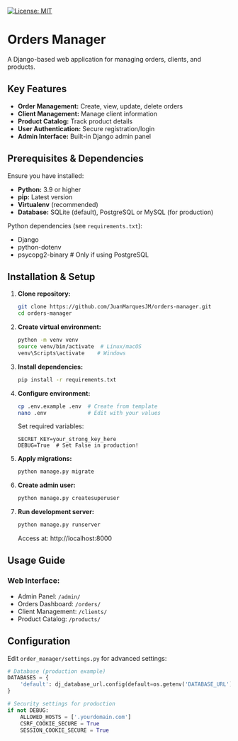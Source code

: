 [![License: MIT](https://img.shields.io/badge/License-MIT-yellow.svg)](https://opensource.org/licenses/MIT)

# Orders Manager

A Django-based web application for managing orders, clients, and products.

## Key Features

- **Order Management:** Create, view, update, delete orders
- **Client Management:** Manage client information
- **Product Catalog:** Track product details
- **User Authentication:** Secure registration/login
- **Admin Interface:** Built-in Django admin panel

## Prerequisites & Dependencies

Ensure you have installed:
*   **Python:** 3.9 or higher
*   **pip:** Latest version
*   **Virtualenv** (recommended)
*   **Database:** SQLite (default), PostgreSQL or MySQL (for production)

Python dependencies (see `requirements.txt`):
* Django
* python-dotenv
* psycopg2-binary  # Only if using PostgreSQL

## Installation & Setup

1.  **Clone repository:**
    ```bash
    git clone https://github.com/JuanMarquesJM/orders-manager.git
    cd orders-manager
    ```

2.  **Create virtual environment:**
    ```bash
    python -m venv venv
    source venv/bin/activate  # Linux/macOS
    venv\Scripts\activate    # Windows
    ```

3.  **Install dependencies:**
    ```bash
    pip install -r requirements.txt
    ```

4.  **Configure environment:**
    ```bash
    cp .env.example .env  # Create from template
    nano .env             # Edit with your values
    ```
    Set required variables:
    ```env
    SECRET_KEY=your_strong_key_here
    DEBUG=True  # Set False in production!

5.  **Apply migrations:**
    ```bash
    python manage.py migrate
    ```

6.  **Create admin user:**
    ```bash
    python manage.py createsuperuser
    ```

7.  **Run development server:**
    ```bash
    python manage.py runserver
    ```
    Access at: http://localhost:8000

## Usage Guide

### Web Interface:
- Admin Panel: `/admin/`
- Orders Dashboard: `/orders/`
- Client Management: `/clients/`
- Product Catalog: `/products/`

## Configuration

Edit `order_manager/settings.py` for advanced settings:
```python
# Database (production example)
DATABASES = {
    'default': dj_database_url.config(default=os.getenv('DATABASE_URL'))
}

# Security settings for production
if not DEBUG:
    ALLOWED_HOSTS = ['.yourdomain.com']
    CSRF_COOKIE_SECURE = True
    SESSION_COOKIE_SECURE = True
